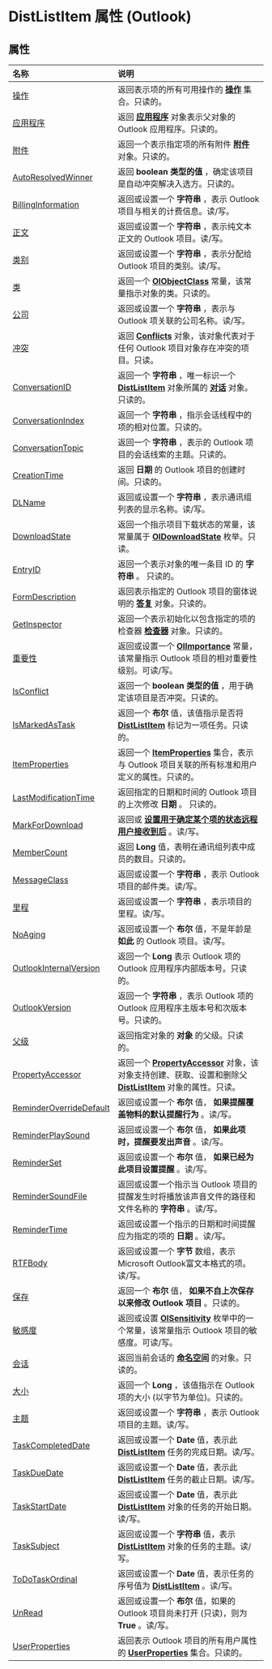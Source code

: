 
# DistListItem 属性 (Outlook)

## 属性



|**名称**|**说明**|
|:-----|:-----|
|[操作](7f2b7322-4791-fc2f-e6d2-b895170c7c57.md)|返回表示项的所有可用操作的 **[操作](b0903aa4-9b75-5311-d0a5-5ff4a5e29c79.md)** 集合。只读的。|
|[应用程序](3a481892-eb32-a1b7-fe7d-7d993730c9e4.md)|返回 **[应用程序](797003e7-ecd1-eccb-eaaf-32d6ddde8348.md)** 对象表示父对象的 Outlook 应用程序。只读的。|
|[附件](2010725e-2709-3238-00cc-7c31297f4fbb.md)|返回一个表示指定项的所有附件 **[附件](4cc96a5f-a822-8ad5-6f61-e996bee8ba22.md)** 对象。只读的。|
|[AutoResolvedWinner](cb43f885-07b0-aa7c-a055-7eb8027ee766.md)|返回 **boolean 类型的值** ，确定该项目是自动冲突解决入选方。只读的。|
|[BillingInformation](6d6c9e2d-b61c-0baf-7b5e-e4042a80d614.md)|返回或设置一个 **字符串** ，表示 Outlook 项目与相关的计费信息。读/写。|
|[正文](8b6f5498-c827-53b0-1fbe-d40f5892b709.md)|返回或设置一个 **字符串** ，表示纯文本正文的 Outlook 项目。读/写。|
|[类别](b608ce9d-8419-cf70-716e-0c4cdca2fa98.md)|返回或设置一个 **字符串** ，表示分配给 Outlook 项目的类别。读/写。|
|[类](f44d59bf-c25b-ebab-72a8-dd5c40c119b5.md)|返回一个 **[OlObjectClass](33d724b3-df3c-2a7f-a80f-93b66d96f588.md)** 常量，该常量指示对象的类。只读的。|
|[公司](f56d0c89-4715-e267-9273-ef6ae5959cdf.md)|返回或设置一个 **字符串** ，表示与 Outlook 项关联的公司名称。读/写。|
|[冲突](f7f34894-c31c-610a-f7f2-40ac47389fb1.md)|返回  **[Conflicts](c4e1c060-519a-a6d1-8fb2-c7dfa1e3e66f.md)** 对象，该对象代表对于任何 Outlook 项目对象存在冲突的项目。只读。|
|[ConversationID](8acbf4e8-d3ec-713c-7987-ba254e2373fb.md)|返回一个 **字符串** ，唯一标识一个 **[DistListItem](027c3986-abff-d9b1-ecc2-26d60805e952.md)** 对象所属的 **[对话](2705d38a-ebc0-e5a7-208b-ffe1f5446b1b.md)** 对象。只读的。|
|[ConversationIndex](1e89d5eb-eed9-a8d3-15c6-65abf9317021.md)|返回一个 **字符串** ，指示会话线程中的项的相对位置。只读的。|
|[ConversationTopic](a01880ac-6fdb-0aa5-9ab5-1bd89d6ffdcc.md)|返回一个 **字符串** ，表示的 Outlook 项目的会话线索的主题。只读的。|
|[CreationTime](04610a8b-fc88-f53a-8a69-697eecf4378e.md)|返回 **日期** 的 Outlook 项目的创建时间。只读的。|
|[DLName](38d027b7-89f9-1659-84e0-35473b07c088.md)|返回或设置一个 **字符串** ，表示通讯组列表的显示名称。读/写。|
|[DownloadState](caaf02de-0a33-6b5a-7546-46b4672d5a58.md)|返回一个指示项目下载状态的常量，该常量属于  **[OlDownloadState](ff5e00db-ad06-ddf1-6e3a-536c0ae4ef34.md)** 枚举。只读。|
|[EntryID](86271ffc-a395-e258-4aea-e9077d680664.md)|返回一个表示对象的唯一条目 ID 的 **字符串** 。 只读的。|
|[FormDescription](2dc87e7c-4abf-c7db-e51e-6761bdf78de0.md)|返回表示指定的 Outlook 项目的窗体说明的 **[答复](c88f92c4-4cac-84b3-6118-1150d42d7cff.md)** 对象。只读的。|
|[GetInspector](2ffab19b-17a3-0de0-f9dd-3a8fbfea8efd.md)|返回一个表示初始化以包含指定的项的检查器 **[检查器](d7384756-669c-0549-1032-c3b864187994.md)** 对象。只读的。|
|[重要性](eb7cc905-f68d-e8b0-f035-f25747c2fa2b.md)|返回或设置一个  **[OlImportance](71e04f9a-fab6-153f-b046-11f7ec50e8e4.md)** 常量，该常量指示 Outlook 项目的相对重要性级别。可读/写。|
|[IsConflict](3c1417a8-6609-c715-04f1-625ea733134c.md)|返回一个 **boolean 类型的值** ，用于确定该项目是否冲突。只读的。|
|[IsMarkedAsTask](6dc846e0-c6a6-2151-13e7-f305772b5ae8.md)|返回一个 **布尔** 值，该值指示是否将 **[DistListItem](027c3986-abff-d9b1-ecc2-26d60805e952.md)** 标记为一项任务。只读的。|
|[ItemProperties](35f05934-1687-e633-9396-21c88b2007e6.md)|返回一个 **[ItemProperties](34a110ed-6617-72da-1e98-a9773c705b40.md)** 集合，表示与 Outlook 项目关联的所有标准和用户定义的属性。只读的。|
|[LastModificationTime](cab45494-4410-bbee-1f09-12cc057b99bf.md)|返回指定的日期和时间的 Outlook 项目的上次修改 **日期** 。 只读的。|
|[MarkForDownload](2c42b0ec-95d3-e292-94fd-a3e85801f232.md)|返回或 **[设置用于确定某个项的状态远程用户接收到后](2df0404c-26c9-87d4-6916-d75aff8e3fbc.md)** 。读/写。|
|[MemberCount](56e3aa96-4e2a-bdf9-93a1-daa206fb8d30.md)|返回 **Long** 值，表明在通讯组列表中成员的数目。只读的。|
|[MessageClass](a719fb30-fee2-24c1-77aa-4650b90bf426.md)|返回或设置一个 **字符串** ，表示 Outlook 项目的邮件类。读/写。|
|[里程](126d7522-9e69-2b38-c01f-677d28ed5a68.md)|返回或设置一个 **字符串** ，表示项目的里程。读/写。|
|[NoAging](d1b9d359-86e9-1f90-6f32-f6cd3efa111a.md)|返回或设置一个 **布尔** 值，不是年龄是 **如此** 的 Outlook 项目。读/写。|
|[OutlookInternalVersion](d6451ac6-413b-803c-c888-cc5bcbe0e8ab.md)|返回一个 **Long** 表示 Outlook 项的 Outlook 应用程序内部版本号。只读的。|
|[OutlookVersion](d6148101-f48f-11cd-cb89-ada465758ab5.md)|返回一个 **字符串** ，表示 Outlook 项的 Outlook 应用程序主版本号和次版本号。只读的。|
|[父级](823acb1e-0456-1fb2-ea55-9f5c078c699e.md)|返回指定对象的 **对象** 的父级。只读的。|
|[PropertyAccessor](6f053c85-8eca-5c76-7dc5-2fb6b6e27a8c.md)|返回一个  **[PropertyAccessor](2fc91e13-703c-3ec9-9066-ffee7144306c.md)** 对象，该对象支持创建、获取、设置和删除父 **[DistListItem](027c3986-abff-d9b1-ecc2-26d60805e952.md)** 对象的属性。只读。|
|[ReminderOverrideDefault](652e4cf9-9183-0940-4376-2a1ba4337bb5.md)|返回或设置一个 **布尔** 值， **如果提醒覆盖物料的默认提醒行为** 。读/写。|
|[ReminderPlaySound](449c0c37-b0f7-ff42-1ba4-6eabd990e4db.md)|返回或设置一个 **布尔** 值， **如果此项时，提醒要发出声音** 。读/写。|
|[ReminderSet](3194de9e-866d-8d87-28d7-aa43526e20da.md)|返回或设置一个 **布尔** 值， **如果已经为此项目设置提醒** 。读/写。|
|[ReminderSoundFile](3d0d0543-97f5-cecd-a838-c36b5c35b8aa.md)|返回或设置一个指示当 Outlook 项目的提醒发生时将播放该声音文件的路径和文件名称的 **字符串** 。读/写。|
|[ReminderTime](f7230002-2f22-69b3-28e3-86c2f03417ef.md)|返回或设置一个指示的日期和时间提醒应为指定的项的 **日期** 。读/写。|
|[RTFBody](0ae5956c-df1e-9ef4-116e-869b69fc11e6.md)|返回或设置一个 **字节** 数组，表示Microsoft Outlook富文本格式的项。读/写。|
|[保存](7b43a4f1-389d-3e39-2b01-d066f76af69d.md)|返回一个 **布尔** 值， **如果不自上次保存以来修改 Outlook 项目** 。只读的。|
|[敏感度](4d0380a6-ab2f-f51b-92e4-5136e97dffd8.md)|返回或设置  **[OlSensitivity](611d23ca-40ee-17e9-2560-99c5508f6e29.md)** 枚举中的一个常量，该常量指示 Outlook 项目的敏感度。可读/写。|
|[会话](c36e7ef0-baf0-daa3-2e9a-c8d9d78bb6d5.md)|返回当前会话的 **[命名空间](f0dcaa19-07f5-5d42-a3bf-2e42b7885644.md)** 的对象。只读的。|
|[大小](a2a91b9c-7fa6-7305-f065-a90a68f24a4e.md)|返回一个 **Long** ，该值指示在 Outlook 项的大小 (以字节为单位)。只读的。|
|[主题](5c4da614-70dc-e7eb-34d8-963d03637b15.md)|返回或设置一个 **字符串** ，表示 Outlook 项目的主题。读/写。|
|[TaskCompletedDate](2ed811dd-4603-8bb1-7bc7-451b6df145ca.md)|返回或设置一个 **Date** 值，表示此 **[DistListItem](027c3986-abff-d9b1-ecc2-26d60805e952.md)** 任务的完成日期。读/写。|
|[TaskDueDate](fb019ff9-c400-eb56-2dcc-473c58406d45.md)|返回或设置一个 **Date** 值，表示此 **[DistListItem](027c3986-abff-d9b1-ecc2-26d60805e952.md)** 任务的截止日期。读/写。|
|[TaskStartDate](149142c1-d19d-1136-a67d-0ec71cf2db2d.md)|返回或设置一个 **Date** 值，表示此 **[DistListItem](027c3986-abff-d9b1-ecc2-26d60805e952.md)** 对象的任务的开始日期。读/写。|
|[TaskSubject](40e16576-39e8-c6b3-7504-894272b8743c.md)|返回或设置一个 **字符串** 值，表示 **[DistListItem](027c3986-abff-d9b1-ecc2-26d60805e952.md)** 对象的任务的主题。读/写。|
|[ToDoTaskOrdinal](a72f8ba4-a31a-b96b-193a-2507b7c45169.md)|返回或设置一个 **Date** 值，表示任务的序号值为 **[DistListItem](027c3986-abff-d9b1-ecc2-26d60805e952.md)** 。读/写。|
|[UnRead](b9503cfa-03c8-d881-daf3-1d1d4256ab6f.md)|返回或设置一个 **布尔** 值，如果的 Outlook 项目尚未打开 (只读)，则为 **True** 。读/写。|
|[UserProperties](847ced9f-258c-7730-86a1-657bc2453b6e.md)|返回表示 Outlook 项目的所有用户属性的 **[UserProperties](20b49c86-d74f-9bda-382c-559af278c148.md)** 集合。只读的。|
